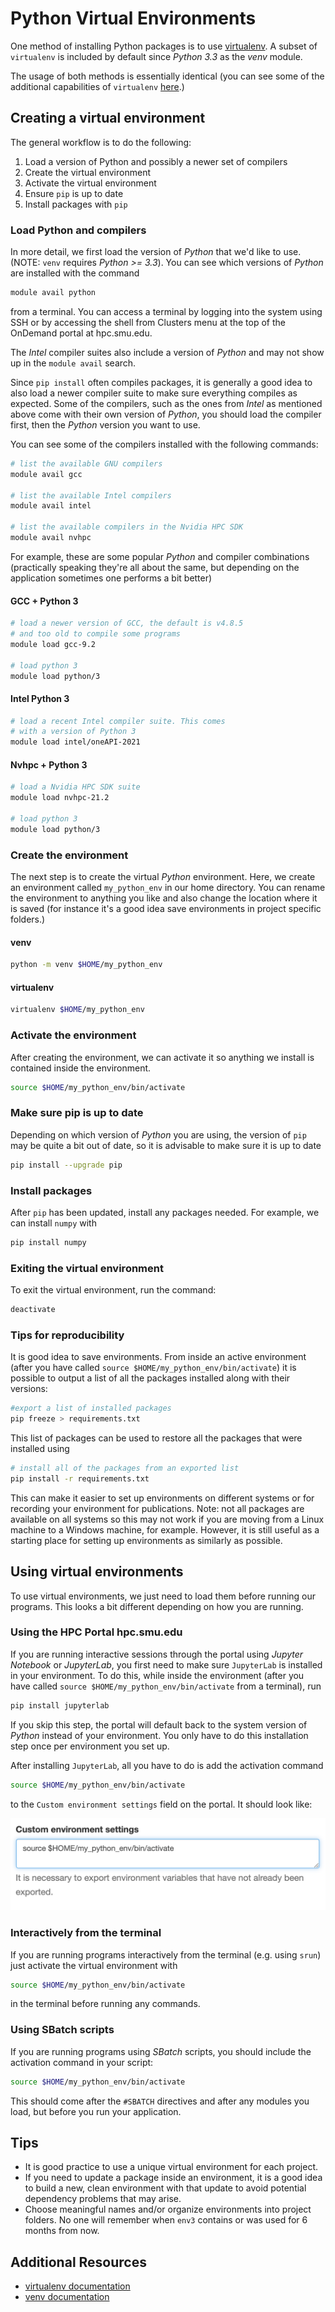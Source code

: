 # Python Virtual Environments

One method of installing Python packages is to use [virtualenv](https://virtualenv.pypa.io/en/latest/). A subset of ```virtualenv```
is included by default since _Python 3.3_ as the _venv_ module.

The usage of both methods is essentially identical (you can see some of the additional capabilities of ```virtualenv``` [here](https://virtualenv.pypa.io/en/latest/).)

## Creating a virtual environment

The general workflow is to do the following:

1. Load a version of Python and possibly a newer set of compilers
2. Create the virtual environment
3. Activate the virtual environment
4. Ensure ```pip``` is up to date
5. Install packages with ```pip```

### Load Python and compilers

In more detail, we first load the version of _Python_ that we'd like to
use. (NOTE: ```venv``` requires _Python >= 3.3_). You can see which versions
of _Python_ are installed with the command

```bash
module avail python
```

from a terminal. You can access a terminal by logging into the system using SSH or by accessing the shell from Clusters menu at the top of the OnDemand portal at hpc.smu.edu.

The _Intel_ compiler suites also include a version of _Python_ and may not show up in the ```module avail``` search.

Since ```pip install``` often compiles packages, it is generally a good idea to also load a newer compiler suite to make sure everything compiles as expected. Some of the compilers, such as the ones from _Intel_ as mentioned above come with their own version of _Python_, you should load the compiler first, then the _Python_ version you want to use.

You can see some of the compilers installed with the following commands:

```bash
# list the available GNU compilers
module avail gcc

# list the available Intel compilers
module avail intel

# list the available compilers in the Nvidia HPC SDK
module avail nvhpc
```

For example, these are some popular _Python_ and compiler combinations (practically speaking they're all about the same, but depending on the application sometimes one performs a bit better)
<!-- tabs:start -->
#### **GCC + Python 3**

```bash
# load a newer version of GCC, the default is v4.8.5 
# and too old to compile some programs
module load gcc-9.2

# load python 3
module load python/3
```

#### **Intel Python 3**

```bash
# load a recent Intel compiler suite. This comes 
# with a version of Python 3
module load intel/oneAPI-2021
```

#### **Nvhpc + Python 3**

```bash
# load a Nvidia HPC SDK suite
module load nvhpc-21.2

# load python 3
module load python/3
```

<!-- tabs:end -->

### Create the environment

The next step is to create the virtual _Python_ environment. Here, we create an environment called ```my_python_env``` in our home directory. You can rename the environment to anything you like and also change the location where it is saved (for instance it's a good idea save environments in project specific folders.)



<!-- tabs:start -->
#### **venv**

```bash
python -m venv $HOME/my_python_env
```

#### **virtualenv**

```bash
virtualenv $HOME/my_python_env
```

<!-- tabs:end -->

### Activate the environment

After creating the environment, we can activate it so anything we install is contained inside the environment.

```bash
source $HOME/my_python_env/bin/activate
```

### Make sure pip is up to date

Depending on which version of _Python_ you are using, the version of
```pip``` may be quite a bit out of date, so it is advisable to make 
sure it is up to date

```bash
pip install --upgrade pip
```

### Install packages

After ```pip``` has been updated, install any packages needed. For example, we can install ```numpy``` with

```bash
pip install numpy
```

### Exiting the virtual environment

To exit the virtual environment, run the command:

```bash
deactivate
```

### Tips for reproducibility

It is good idea to save environments. From inside an active environment (after you have called ```source $HOME/my_python_env/bin/activate```) it is possible to output a list of all the packages installed along with their versions:

```bash
#export a list of installed packages
pip freeze > requirements.txt
```

This list of packages can be used to restore all the packages that were installed using

```bash
# install all of the packages from an exported list
pip install -r requirements.txt
```

This can make it easier to set up environments on different systems or for recording your environment for publications. Note: not all packages are available on all systems so this may not work if you are moving from a Linux machine to a Windows machine, for example. However, it is still useful as a starting place for setting up environments as similarly as possible.

## Using virtual environments

To use virtual environments, we just need to load them before running our programs. This looks a bit different depending on how you are running.

### Using the HPC Portal hpc.smu.edu

If you are running interactive sessions through the portal using _Jupyter Notebook_ or _JupyterLab_, you first need to make sure ```JupyterLab``` is installed in your environment. To do this, while inside the environment (after you have called ```source $HOME/my_python_env/bin/activate``` from a terminal), run

```bash
pip install jupyterlab
```

If you skip this step, the portal will default back to the system version of _Python_ instead of your environment. You only have to do this installation step once per environment you set up.

After installing ```JupyterLab```, all you have to do is add the activation command

```bash
source $HOME/my_python_env/bin/activate
```

to the ```Custom environment settings``` field on the portal. It should look like:

![Image of activation command in the custom environment settings field of the hpc portal](images/venv_python_activation_portal.png  "Portal Activation Example")

### Interactively from the terminal

If you are running programs interactively from the terminal (e.g. using ```srun```) just activate the virtual environment with

```bash
source $HOME/my_python_env/bin/activate
```

in the terminal before running any commands.

### Using SBatch scripts

If you are running programs using _SBatch_ scripts, you should include the activation command in your script:

```bash
source $HOME/my_python_env/bin/activate
```

This should come after the ```#SBATCH``` directives and after any modules you load, but before you run your application.

## Tips

- It is good practice to use a unique virtual environment for each project.
- If you need to update a package inside an environment, it is a good idea to build a new, clean environment with that update to avoid potential dependency problems that may arise.
- Choose meaningful names and/or organize environments into project folders. No one will remember when ```env3``` contains or was used for 6 months from now.

## Additional Resources

- [virtualenv documentation](https://virtualenv.pypa.io/en/latest/index.html)
- [venv documentation](https://docs.python.org/3/library/venv.html)